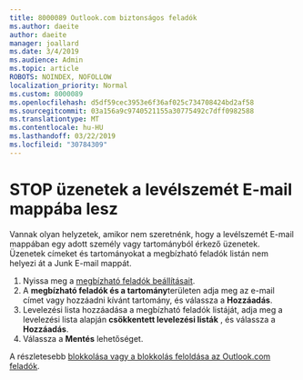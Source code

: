 ```yaml
---
title: 8000089 Outlook.com biztonságos feladók
ms.author: daeite
author: daeite
manager: joallard
ms.date: 3/4/2019
ms.audience: Admin
ms.topic: article
ROBOTS: NOINDEX, NOFOLLOW
localization_priority: Normal
ms.custom: 8000089
ms.openlocfilehash: d5df59cec3953e6f36af025c734708424bd2af58
ms.sourcegitcommit: 03a156a9c9740521155a30775492c7dff0982588
ms.translationtype: MT
ms.contentlocale: hu-HU
ms.lasthandoff: 03/22/2019
ms.locfileid: "30784309"
---
```

# <a name="stop-messages-from-going-into-your-junk-email-folder"></a>STOP üzenetek a levélszemét E-mail mappába lesz

Vannak olyan helyzetek, amikor nem szeretnénk, hogy a levélszemét E-mail mappában egy adott személy vagy tartományból érkező üzenetek. Üzenetek címeket és tartományokat a megbízható feladók listán nem helyezi át a Junk E-mail mappát.

1. Nyissa meg a [megbízható feladók beállításait](https://go.microsoft.com/fwlink/?linkid=2035804).
2. A **megbízható feladók és a tartomány**területen adja meg az e-mail címet vagy hozzáadni kívánt tartomány, és válassza a **Hozzáadás**.
3. Levelezési lista hozzáadása a megbízható feladók listáját, adja meg a levelezési lista alapján **csökkentett levelezési listák** , és válassza a **Hozzáadás**.
4. Válassza a **Mentés** lehetőséget.

A részletesebb [blokkolása vagy a blokkolás feloldása az Outlook.com feladók](https://support.office.com/article/afba1c94-77bb-4f50-8b85-057cf52f4d5e).